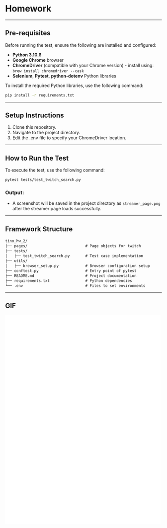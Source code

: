 # Homework

---

## **Pre-requisites**

Before running the test, ensure the following are installed and configured:

- **Python 3.10.6**
- **Google Chrome** browser
- **ChromeDriver** (compatible with your Chrome version) - install using: `brew install chromedriver --cask`
- **Selenium**, **Pytest**, **python-dotenv** Python libraries

To install the required Python libraries, use the following command:
```bash
pip install -r requirements.txt
```

---

## **Setup Instructions**

1. Clone this repository.
2. Navigate to the project directory.
3. Edit the .env file to specify your ChromeDriver location.

---

## **How to Run the Test**

To execute the test, use the following command:
```bash
pytest tests/test_twitch_search.py
```

### **Output:**
- A screenshot will be saved in the project directory as `streamer_page.png` after the streamer page loads successfully.

---

## **Framework Structure**

```plaintext
tino_hw_2/
├── pages/                          # Page objects for twitch
├── tests/
│   ├── test_twitch_search.py       # Test case implementation
├── utils/
│   ├── browser_setup.py            # Browser configuration setup
├── conftest.py                     # Entry point of pytest
├── README.md                       # Project documentation
├── requirements.txt                # Python dependencies
└── .env                            # Files to set environments
```

---

## GIF

![result](https://github.com/TinoChen105/tino_hw_2/blob/main/results.gif?raw=true)
